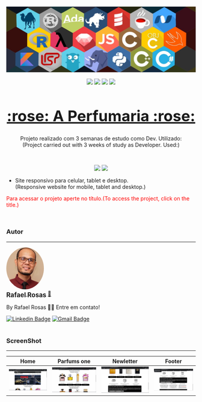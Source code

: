 ![Rafael Rosas](https://github.com/RafaelRosasOffice/MyHouse/raw/main/img/linguage_new.jpg)

<p align="center" ><img src="https://img.shields.io/github/issues/RafaelRosasOffice/A-Perfumaria">
<img src="https://img.shields.io/github/forks/RafaelRosasOffice/A-Perfumaria">
<img src="https://img.shields.io/github/stars/RafaelRosasOffice/A-Perfumaria">
<img src="https://img.shields.io/github/license/RafaelRosasOffice/A-Perfumaria">

<h1 align="center" style="font-size:40px">
    <a href="https://rafaelrosasoffice.github.io/A-Perfumaria/" target="_blank">:rose: A Perfumaria :rose:</a>
</h1>
<p align="center">Projeto realizado com 3 semanas de estudo como Dev. Utilizado:<br>
(Project carried out with 3 weeks of study as Developer. Used:)</p><br>

<p align="center"><img src="https://img.shields.io/static/v1?label=&message=HTML&color=E34F26&style=plastic&logo=HTML5&logoColor=white"/>
<img src="https://img.shields.io/static/v1?label=&message=CSS&color=007FFF&style=plastic&logo=CSS3&logoColor=007FFF&logoColor=white"/>

- Site responsivo para celular, tablet e desktop.<br>(Responsive website for mobile, tablet and desktop.)

<p align="left" style="color: red;">Para acessar o projeto aperte no título.(To access the project, click on the title.)</p><br>

### Autor

---

<a href="#">
 <img style="border-radius: 50%;" src="https://github.com/RafaelRosasOffice/MyHouse/raw/main/img/perfil.jpg" width="100px;" alt=""/>
 <br />
 <sub><b style="font-size:17px";>Rafael Rosas</b></sub></a> <a href="#" title="Rocketseat">🚀</a>

By Rafael Rosas 👋🏽 Entre em contato!

[![Linkedin Badge](https://img.shields.io/badge/-Rafael_Rosas-0A66C2?style=flat-square&logo=Linkedin&logoColor=white&link=https://www.linkedin.com/in/rafael-rosas-70985a219/)](https://www.linkedin.com/in/rafael-rosas-70985a219/)
[![Gmail Badge](https://img.shields.io/badge/-rafaelrosasoffice@gmail.com-c14438?style=flat-square&logo=Gmail&logoColor=white&link=mailto:rafaelrosasoffice@gmail.com)](mailto:rafaelrosasoffice@gmail.com)
<br>
<br>

### ScreenShot

---

|            Home             |         Parfums one         |           Newletter           |            Footer            |
| :-------------------------: | :-------------------------: | :---------------------------: | :--------------------------: |
| ![Editing Web](img/one.jpg) | ![Editing Web](img/two.jpg) | ![Editing Web](img/three.jpg) | ![Editing Web](img/four.jpg) |
